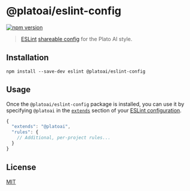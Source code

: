 # @platoai/eslint-config
[![npm version](https://badge.fury.io/js/%40platoai%2Feslint-config.svg)](https://badge.fury.io/js/%40platoai%2Feslint-config)

> [ESLint](http://eslint.org/) [shareable config](http://eslint.org/docs/developer-guide/shareable-configs.html) for the Plato AI style.

## Installation

```
npm install --save-dev eslint @platoai/eslint-config
```

## Usage

Once the `@platoai/eslint-config` package is installed, you can use it by specifying `@platoai` in the [`extends`](http://eslint.org/docs/user-guide/configuring#extending-configuration-files) section of your [ESLint configuration](http://eslint.org/docs/user-guide/configuring).

```js
{
  "extends": "@platoai",
  "rules": {
    // Additional, per-project rules...
  }
}
```

## License
[MIT](https://opensource.org/licenses/MIT)
